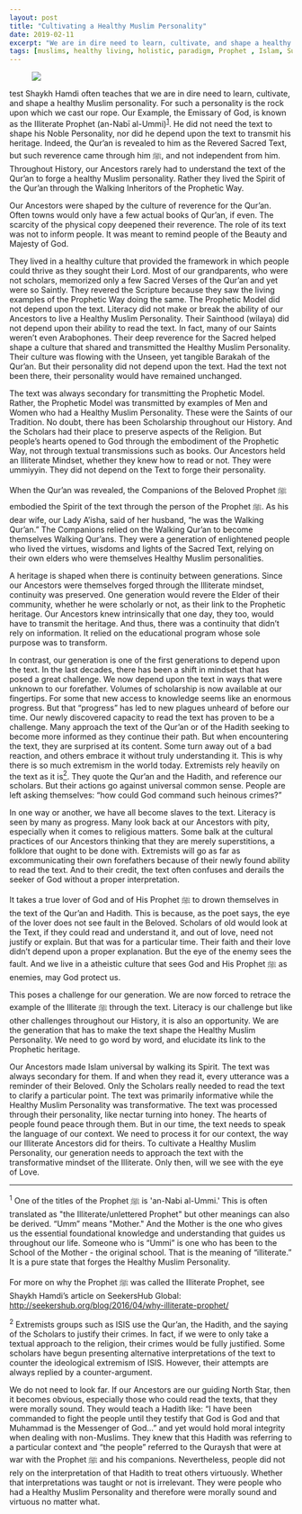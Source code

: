 ```yaml
---
layout: post
title: "Cultivating a Healthy Muslim Personality"
date: 2019-02-11
excerpt: "We are in dire need to learn, cultivate, and shape a healthy Muslim personality."
tags: [muslims, healthy living, holistic, paradigm, Prophet , Islam, Sufism]
---
```


<figure>
	<img src="https://www.lisamcloughlinart.com/wp-content/uploads/2016/09/treelungs.png">
</figure>
test
Shaykh Hamdi often teaches that we are in dire need to learn, cultivate, and shape a healthy Muslim personality. For such a personality is the rock upon which we cast our rope. Our Example, the Emissary of God, is known as the Illiterate Prophet (an-Nabī al-Ummi)<sup><a href="#section1">1</a></sup>. He did not need the text to shape his Noble Personality, nor did he depend upon the text to transmit his heritage. Indeed, the Qur’an is revealed to him as the Revered Sacred Text, but such reverence came through him ﷺ, and not independent from him. Throughout History, our Ancestors rarely had to understand the text of the Qur’an to forge a healthy Muslim personality. Rather they lived the Spirit of the Qur’an through the Walking Inheritors of the Prophetic Way.

Our Ancestors were shaped by the culture of reverence for the Qur’an. Often towns would only have a few actual books of Qur’an, if even. The scarcity of the physical copy deepened their reverence. The role of its text was not to inform people. It was meant to remind people of the Beauty and Majesty of God.

They lived in a healthy culture that provided the framework in which people could thrive as they sought their Lord. Most of our grandparents, who were not scholars, memorized only a few Sacred Verses of the Qur’an and yet were so Saintly. They revered the Scripture because they saw the living examples of the Prophetic Way doing the same.  The Prophetic Model did not depend upon the text. Literacy did not make or break the ability of our Ancestors to live a Healthy Muslim Personality. Their Sainthood (wilaya) did not depend upon their ability to read the text. In fact, many of our Saints weren’t even Arabophones. Their deep reverence for the Sacred helped shape a culture that shared and transmitted the Healthy Muslim Personality. Their culture was flowing with the Unseen, yet tangible Barakah of the Qur’an.  But their personality did not depend upon the text. Had the text not been there, their personality would have remained unchanged.

The text was always secondary for transmitting the Prophetic Model. Rather, the Prophetic Model was transmitted by examples of Men and Women who had a Healthy Muslim Personality. These were the Saints of our Tradition. No doubt, there has been Scholarship throughout our History. And the Scholars had their place to preserve aspects of the Religion. But people’s hearts opened to God through the embodiment of the Prophetic Way, not through textual transmissions such as books. Our Ancestors held an Illiterate Mindset, whether they knew how to read or not. They were ummiyyin. They did not depend on the Text to forge their personality.

When the Qur’an was revealed, the Companions of the Beloved Prophet ﷺ embodied the Spirit of the text through the person of the Prophet ﷺ. As his dear wife, our Lady A’isha, said of her husband, “he was the Walking Qur’an.” The Companions relied on the Walking Qur’an to become themselves Walking Qur’ans. They were a generation of enlightened people who lived the virtues, wisdoms and lights of the Sacred Text, relying on their own elders who were themselves Healthy Muslim personalities.

A heritage is shaped when there is continuity between generations. Since our Ancestors were themselves forged through the Illiterate mindset, continuity was preserved. One generation would revere the Elder of their community, whether he were scholarly or not, as their link to the Prophetic heritage. Our Ancestors knew intrinsically that one day, they too, would have to transmit the heritage. And thus, there was a continuity that didn’t rely on information. It relied on the educational program whose sole purpose was to transform.

In contrast, our generation is one of the first generations to depend upon the text. In the last decades, there has been a shift in mindset that has posed a great challenge. We now depend upon the text in ways that were unknown to our forefather. Volumes of scholarship is now available at our fingertips. For some that new access to knowledge seems like an enormous progress. But that “progress” has led to new plagues unheard of before our time. Our newly discovered capacity to read the text has proven to be a challenge. Many approach the text of the Qur’an or of the Hadith seeking to become more informed as they continue their path. But when encountering the text, they are surprised at its content. Some turn away out of a bad reaction, and others embrace it without truly understanding it. This is why there is so much extremism in the world today. Extremists rely heavily on the text as it is<a href="#section2"><sup>2</sup></a>. They quote the Qur’an and the Hadith, and reference our scholars. But their actions go against universal common sense. People are left asking themselves: “how could God command such heinous crimes?”

In one way or another, we have all become slaves to the text. Literacy is seen by many as progress. Many look back at our Ancestors with pity, especially when it comes to religious matters. Some balk at the cultural practices of our Ancestors thinking that they are merely superstitions, a folklore that ought to be done with. Extremists will go as far as excommunicating their own forefathers because of their newly found ability to read the text. And to their credit, the text often confuses and derails the seeker of God without a proper interpretation.

It takes a true lover of God and of His Prophet ﷺ to drown themselves in the text of the Qur’an and Hadith. This is because, as the poet says, the eye of the lover does not see fault in the Beloved. Scholars of old would look at the Text, if they could read and understand it, and out of love, need not justify or explain. But that was for a particular time. Their faith and their love didn’t depend upon a proper explanation. But the eye of the enemy sees the fault. And we live in a atheistic culture that sees God and His Prophet ﷺ as enemies, may God protect us.

This poses a challenge for our generation. We are now forced to retrace the example of the Illiterate ﷺ through the text. Literacy is our challenge but like other challenges throughout our History, it is also an opportunity. We are the generation that has to make the text shape the Healthy Muslim Personality. We need to go word by word, and elucidate its link to the Prophetic heritage. 

Our Ancestors made Islam universal by walking its Spirit. The text was always secondary for them. If and when they read it, every utterance was a reminder of their Beloved. Only the Scholars really needed to read the text to clarify a particular point. The text was primarily informative while the Healthy Muslim Personality was transformative. The text was processed through their personality, like nectar turning into honey. The hearts of people found peace through them. But in our time, the text needs to speak the language of our context. We need to process it for our context, the way our Illiterate Ancestors did for theirs. To cultivate a Healthy Muslim Personality, our generation needs to approach the text with the transformative mindset of the Illiterate. Only then, will we see with the eye of Love.

<hr>

<p id="section1"><sup>1</sup> One of the titles of the Prophet ﷺ is 'an-Nabi al-Ummi.' This is often translated as "the Illiterate/unlettered Prophet" but other meanings can also be derived. “Umm” means "Mother." And the Mother is the one who gives us the essential foundational knowledge and understanding that guides us throughout our life. Someone who is “Ummi” is one who has been to the School of the Mother - the original school. That is the meaning of “illiterate.” It is a pure state that forges the Healthy Muslim Personality.

For more on why the Prophet ﷺ was called the Illiterate Prophet, see Shaykh Hamdi’s article on SeekersHub Global: <a href=" http://seekershub.org/blog/2016/04/why-illiterate-prophet/">http://seekershub.org/blog/2016/04/why-illiterate-prophet/</a></p>

<p id="section2"><sup>2</sup> Extremists groups such as ISIS use the Qur’an, the Hadith, and the saying of the Scholars to justify their crimes. In fact, if we were to only take a textual approach to the religion, their crimes would be fully justified. Some scholars have begun presenting alternative interpretations of the text to counter the ideological extremism of ISIS. However, their attempts are always replied by a counter-argument.

We do not need to look far. If our Ancestors are our guiding North Star, then it becomes obvious, especially those who could read the texts, that they were morally sound. They would teach a Hadith like: “I have been commanded to fight the people until they testify that God is God and that Muhammad is the Messenger of God…” and yet would hold moral integrity when dealing with non-Muslims. They knew that this Hadith was referring to a particular context and “the people” referred to the Quraysh that were at war with the Prophet ﷺ and his companions. Nevertheless, people did not rely on the interpretation of that Hadith to treat others virtuously. Whether that interpretations was taught or not is irrelevant. They were people who had a Healthy Muslim Personality and therefore were morally sound and virtuous no matter what.</p>
